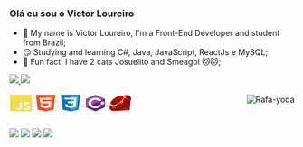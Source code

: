 ### Olá eu sou o Victor Loureiro



- 🥰 My name is Victor Loureiro, I'm a Front-End Developer and student from Brazil;
- 😏 Studying and learning C#, Java, JavaScript, ReactJs e MySQL;
- 🥳 Fun fact: I have 2 cats Josuelito and Smeagol 🐱🐱;

 <div>
  <a href="https://github.com/victorloureiro1">
  <img height="180em" src="https://github-readme-stats.vercel.app/api?username=victorloureiro1&show_icons=true&theme=material-palenight&include_all_commits=true&count_private=true"/>
  <img height="180em" src="https://github-readme-stats.vercel.app/api/top-langs/?username=victorloureiro1&layout=compact&langs_count=7&theme=material-palenight"/>
</div>
  <div style="display: inline_block"><br>
  <img align="center" alt="Rafa-Js" height="30" width="40" src="https://raw.githubusercontent.com/devicons/devicon/master/icons/javascript/javascript-plain.svg">
  <img align="center" alt="Rafa-HTML" height="30" width="40" src="https://raw.githubusercontent.com/devicons/devicon/master/icons/html5/html5-original.svg">
  <img align="center" alt="Rafa-CSS" height="30" width="40" src="https://raw.githubusercontent.com/devicons/devicon/master/icons/css3/css3-original.svg">
  <img align="center" alt="Rafa-Csharp" height="30" width="40" src="https://raw.githubusercontent.com/devicons/devicon/master/icons/csharp/csharp-original.svg">
  <img align="center" alt="Rafa-Csharp" height="30" width="40" src="https://raw.githubusercontent.com/devicons/devicon/master/icons/ruby/ruby-original.svg">
  <img align="right" alt="Rafa-yoda" src="https://static.wikia.nocookie.net/minecraft_gamepedia/images/4/42/Dancing_Red_Parrot.gif/revision/latest/scale-to-width-down/250?cb=20200226075200">
  
  
  
</div>

 ##
 
  <div> 
  <a href="https://www.instagram.com/victorloureirosl/" target="_blank"><img src="https://img.shields.io/badge/-Instagram-%23E4405F?style=for-the-badge&logo=instagram&logoColor=white" target="_blank"></a>
 </a> 
  <a href = "victor.loureiro.silva@gmail.com"><img src="https://img.shields.io/badge/-Gmail-%23333?style=for-the-badge&logo=gmail&logoColor=white" target="_blank"></a>
  <a href="https://www.linkedin.com/in/victor-loureiro-548353208/" target="_blank"><img src="https://img.shields.io/badge/-LinkedIn-%230077B5?style=for-the-badge&logo=linkedin&logoColor=white" target="_blank"></a> 
  <a href="https://api.whatsapp.com/send?phone=5532998323393&text=Victor%20Loureiro" target="_blank"><img src=https://img.shields.io/badge/WhatsApp-25D366?style=for-the-badge&logo=whatsapp&logoColor=white target="_blank"></a> 
 

</div>
